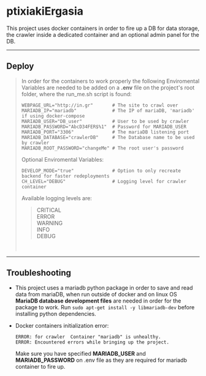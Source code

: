 # ptixiakiErgasia

This project uses docker containers in order to fire up a DB for data storage, the crawler inside a dedicated container and an optional admin panel for the DB.

---

## Deploy

> In order for the containers to work properly the following Enviromental Variables are needed to be added on a **.env** file on the project's root folder, where the run_me.sh script is found:
>
> ```
> WEBPAGE_URL="http://in.gr"       # The site to crawl over
> MARIADB_IP="mariadb"             # The IP of mariaDB, 'mariadb' if using docker-compose
> MARIADB_USER="DB_user"           # User to be used by crawler
> MARIADB_PASSWORD="AbcD34FER$%1"  # Password for MARIADB_USER
> MARIADB_PORT="3306"              # The mariaDB listening port
> MARIADB_DATABASE="crawlerDB"     # The Database name to be used by crawler
> MARIADB_ROOT_PASSWORD="changeMe" # The root user's password
> ```
>
> Optional Enviromental Variables:
>
> ```
> DEVELOP_MODE="true"              # Option to only recreate backend for faster redeployments
> CH_LEVEL="DEBUG"                 # Logging level for crawler container
>
> ```
>
> Available logging levels are:
>
> > CRITICAL \
> > ERROR \
> > WARNING \
> > INFO \
> > DEBUG
>
> &nbsp;

---

## Troubleshooting

- This project uses a mariadb python package in order to save and read data from mariaDB, when run outside of docker and on linux OS **MariaDB database development files** are needed in order for the package to work. Run `sudo apt-get install -y libmariadb-dev` before installing python dependencies.

- Docker containers initialization error:

  ```
  ERROR: for crawler  Container "mariadb" is unhealthy.
  ERROR: Encountered errors while bringing up the project.
  ```

  Make sure you have specified **MARIADB_USER** and **MARIADB_PASSWORD** on .env file as they are required for mariadb container to fire up.
